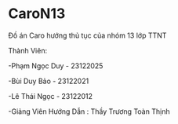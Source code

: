 # CaroN13
  Đồ án Caro hướng thủ tục của nhóm 13 lớp TTNT  

  Thành Viên:
  
  -Phạm Ngọc Duy - 23122025
  
  -Bùi Duy Bảo   - 23122021
  
  -Lê Thái Ngọc  - 23122012
  
  -Giảng Viên Hướng Dẫn : Thầy Trương Toàn Thịnh
